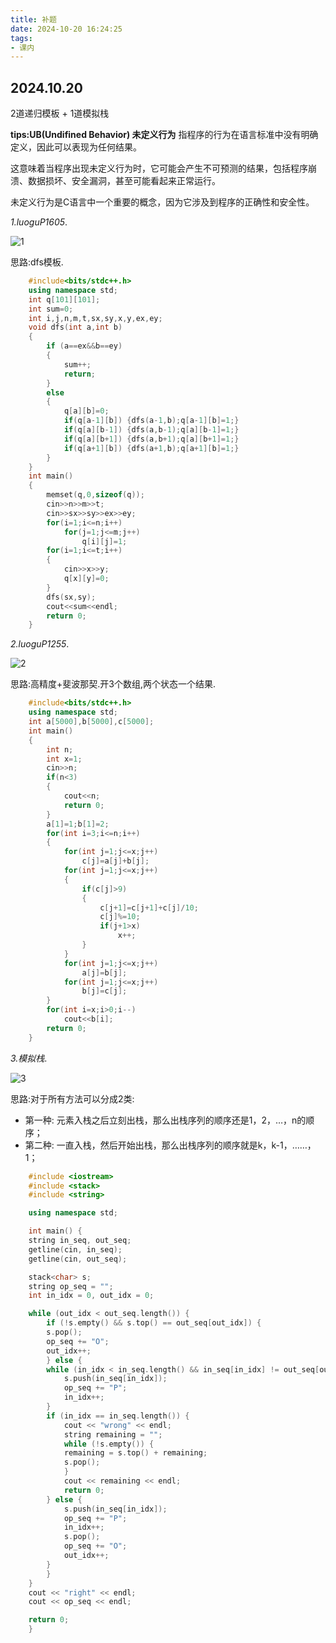 ```yaml
---
title: 补题
date: 2024-10-20 16:24:25
tags:
- 课内
---
```

<!--more-->

## 2024.10.20

2道递归模板 + 1道模拟栈

**tips:UB(Undifined Behavior) 未定义行为**
指程序的行为在语言标准中没有明确定义，因此可以表现为任何结果。

这意味着当程序出现未定义行为时，它可能会产生不可预测的结果，包括程序崩溃、数据损坏、安全漏洞，甚至可能看起来正常运行。

未定义行为是C语言中一个重要的概念，因为它涉及到程序的正确性和安全性。

*1.luoguP1605*.

![1](https://pic.imgdb.cn/item/6714cbd9d29ded1a8c9f3da5.png)

思路:dfs模板.

```cpp
    #include<bits/stdc++.h>
    using namespace std;
    int q[101][101];
    int sum=0;
    int i,j,n,m,t,sx,sy,x,y,ex,ey;
    void dfs(int a,int b)
    {
        if (a==ex&&b==ey)
        {
            sum++;
            return;
        }
        else
        {
            q[a][b]=0;
            if(q[a-1][b]) {dfs(a-1,b);q[a-1][b]=1;}
            if(q[a][b-1]) {dfs(a,b-1);q[a][b-1]=1;}
            if(q[a][b+1]) {dfs(a,b+1);q[a][b+1]=1;}
            if(q[a+1][b]) {dfs(a+1,b);q[a+1][b]=1;}
        }
    }
    int main()
    {
        memset(q,0,sizeof(q));
        cin>>n>>m>>t;
        cin>>sx>>sy>>ex>>ey;
        for(i=1;i<=n;i++)
            for(j=1;j<=m;j++)
                q[i][j]=1;
        for(i=1;i<=t;i++)
        {
            cin>>x>>y;
            q[x][y]=0;
        }
        dfs(sx,sy);
        cout<<sum<<endl;
        return 0;
    }
```

*2.luoguP1255*.

![2](https://pic.imgdb.cn/item/6714cce7d29ded1a8ca1cb20.png)

思路:高精度+斐波那契.开3个数组,两个状态一个结果.

```cpp
    #include<bits/stdc++.h>
    using namespace std;
    int a[5000],b[5000],c[5000];
    int main()
    {
        int n;
        int x=1;
        cin>>n;
        if(n<3)
        {
            cout<<n;
            return 0;
        }
        a[1]=1;b[1]=2;
        for(int i=3;i<=n;i++)
        {
            for(int j=1;j<=x;j++)
                c[j]=a[j]+b[j];
            for(int j=1;j<=x;j++)
            {
                if(c[j]>9)
                {
                    c[j+1]=c[j+1]+c[j]/10;
                    c[j]%=10;
                    if(j+1>x)
                        x++;
                }
            }
            for(int j=1;j<=x;j++)
                a[j]=b[j];
            for(int j=1;j<=x;j++)
                b[j]=c[j];
        }
        for(int i=x;i>0;i--)
            cout<<b[i];
        return 0;
    }
```

*3.模拟栈*.

![3](https://pic.imgdb.cn/item/6715144fd29ded1a8c210fba.png)

思路:对于所有方法可以分成2类:

- 第一种: 元素入栈之后立刻出栈，那么出栈序列的顺序还是1，2，…，n的顺序；
- 第二种: 一直入栈，然后开始出栈，那么出栈序列的顺序就是k，k-1，……，1；

```cpp
    #include <iostream>
    #include <stack>
    #include <string>

    using namespace std;

    int main() {
    string in_seq, out_seq;
    getline(cin, in_seq);
    getline(cin, out_seq);

    stack<char> s;
    string op_seq = "";
    int in_idx = 0, out_idx = 0;

    while (out_idx < out_seq.length()) {
        if (!s.empty() && s.top() == out_seq[out_idx]) {
        s.pop();
        op_seq += "O";
        out_idx++;
        } else {
        while (in_idx < in_seq.length() && in_seq[in_idx] != out_seq[out_idx]) {
            s.push(in_seq[in_idx]);
            op_seq += "P";
            in_idx++;
        }
        if (in_idx == in_seq.length()) {
            cout << "wrong" << endl;
            string remaining = "";
            while (!s.empty()) {
            remaining = s.top() + remaining;
            s.pop();
            }
            cout << remaining << endl;
            return 0;
        } else {
            s.push(in_seq[in_idx]);
            op_seq += "P";
            in_idx++;
            s.pop();
            op_seq += "O";
            out_idx++;
        }
        }
    }
    cout << "right" << endl;
    cout << op_seq << endl;

    return 0;
    }
```

